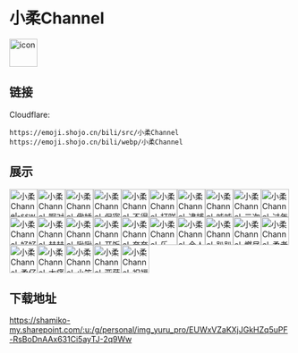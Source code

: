 # 小柔Channel
<img src="https://emoji.shojo.cn/bili/src/小柔Channel/icon.png" width="50" height="50" alt="icon">

## 链接
Cloudflare:
```
https://emoji.shojo.cn/bili/src/小柔Channel
https://emoji.shojo.cn/bili/webp/小柔Channel
```
## 展示
<img src="https://emoji.shojo.cn/bili/src/小柔Channel/小柔Channel-ssw.png" width="50" height="50" alt="小柔Channel-ssw"><img src="https://emoji.shojo.cn/bili/src/小柔Channel/小柔Channel-啊对对对.png" width="50" height="50" alt="小柔Channel-啊对对对"><img src="https://emoji.shojo.cn/bili/src/小柔Channel/小柔Channel-傲娇.png" width="50" height="50" alt="小柔Channel-傲娇"><img src="https://emoji.shojo.cn/bili/src/小柔Channel/小柔Channel-保密.png" width="50" height="50" alt="小柔Channel-保密"><img src="https://emoji.shojo.cn/bili/src/小柔Channel/小柔Channel-不得了.png" width="50" height="50" alt="小柔Channel-不得了"><img src="https://emoji.shojo.cn/bili/src/小柔Channel/小柔Channel-打咩.png" width="50" height="50" alt="小柔Channel-打咩"><img src="https://emoji.shojo.cn/bili/src/小柔Channel/小柔Channel-逮捕.png" width="50" height="50" alt="小柔Channel-逮捕"><img src="https://emoji.shojo.cn/bili/src/小柔Channel/小柔Channel-吨吨吨.png" width="50" height="50" alt="小柔Channel-吨吨吨"><img src="https://emoji.shojo.cn/bili/src/小柔Channel/小柔Channel-二次元声呐.png" width="50" height="50" alt="小柔Channel-二次元声呐"><img src="https://emoji.shojo.cn/bili/src/小柔Channel/小柔Channel-过年啦.png" width="50" height="50" alt="小柔Channel-过年啦"><img src="https://emoji.shojo.cn/bili/src/小柔Channel/小柔Channel-好好休息.png" width="50" height="50" alt="小柔Channel-好好休息"><img src="https://emoji.shojo.cn/bili/src/小柔Channel/小柔Channel-赫赫.png" width="50" height="50" alt="小柔Channel-赫赫"><img src="https://emoji.shojo.cn/bili/src/小柔Channel/小柔Channel-啾啾.png" width="50" height="50" alt="小柔Channel-啾啾"><img src="https://emoji.shojo.cn/bili/src/小柔Channel/小柔Channel-开饭了.png" width="50" height="50" alt="小柔Channel-开饭了"><img src="https://emoji.shojo.cn/bili/src/小柔Channel/小柔Channel-夸夸.png" width="50" height="50" alt="小柔Channel-夸夸"><img src="https://emoji.shojo.cn/bili/src/小柔Channel/小柔Channel-乐.png" width="50" height="50" alt="小柔Channel-乐"><img src="https://emoji.shojo.cn/bili/src/小柔Channel/小柔Channel-令人头大.png" width="50" height="50" alt="小柔Channel-令人头大"><img src="https://emoji.shojo.cn/bili/src/小柔Channel/小柔Channel-趴趴.png" width="50" height="50" alt="小柔Channel-趴趴"><img src="https://emoji.shojo.cn/bili/src/小柔Channel/小柔Channel-燃尽了.png" width="50" height="50" alt="小柔Channel-燃尽了"><img src="https://emoji.shojo.cn/bili/src/小柔Channel/小柔Channel-柔老头.png" width="50" height="50" alt="小柔Channel-柔老头"><img src="https://emoji.shojo.cn/bili/src/小柔Channel/小柔Channel-柔仔很忙.png" width="50" height="50" alt="小柔Channel-柔仔很忙"><img src="https://emoji.shojo.cn/bili/src/小柔Channel/小柔Channel-太痛了.png" width="50" height="50" alt="小柔Channel-太痛了"><img src="https://emoji.shojo.cn/bili/src/小柔Channel/小柔Channel-小笨蛋.png" width="50" height="50" alt="小柔Channel-小笨蛋"><img src="https://emoji.shojo.cn/bili/src/小柔Channel/小柔Channel-亚萨西.png" width="50" height="50" alt="小柔Channel-亚萨西"><img src="https://emoji.shojo.cn/bili/src/小柔Channel/小柔Channel-祝福.png" width="50" height="50" alt="小柔Channel-祝福">

## 下载地址

https://shamiko-my.sharepoint.com/:u:/g/personal/img_yuru_pro/EUWxVZaKXjJGkHZq5uPF-RsBoDnAAx631Ci5ayTJ-2q9Ww